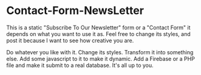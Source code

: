 # Contact-Form-NewsLetter
This is a static "Subscribe To Our Newsletter" form or a "Contact Form" it depends on what you want to use it as. Feel free to change its styles, and post it because I want to see how creative you are.

Do whatever you like with it. Change its styles. Transform it into something else. Add some javascript to it to make it dynamic. Add a Firebase or a PHP file and make it submit to a real database. It's all up to you.
